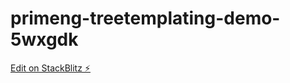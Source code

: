 # primeng-treetemplating-demo-5wxgdk

[Edit on StackBlitz ⚡️](https://stackblitz.com/edit/primeng-treetemplating-demo-5wxgdk)